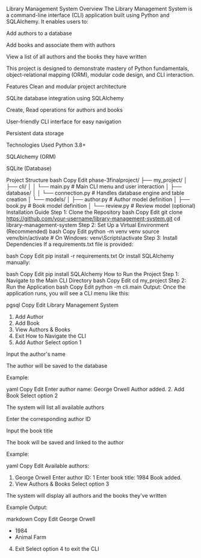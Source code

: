 Library Management System
Overview
The Library Management System is a command-line interface (CLI) application built using Python and SQLAlchemy. It enables users to:

Add authors to a database

Add books and associate them with authors

View a list of all authors and the books they have written

This project is designed to demonstrate mastery of Python fundamentals, object-relational mapping (ORM), modular code design, and CLI interaction.

Features
Clean and modular project architecture

SQLite database integration using SQLAlchemy

Create, Read operations for authors and books

User-friendly CLI interface for easy navigation

Persistent data storage

Technologies Used
Python 3.8+

SQLAlchemy (ORM)

SQLite (Database)

Project Structure
bash
Copy
Edit
phase-3finalproject/
├── my_project/
│   ├── cli/
│   │   └── main.py              # Main CLI menu and user interaction
│   ├── database/
│   │   └── connection.py        # Handles database engine and table creation
│   └── models/
│       ├── author.py            # Author model definition
│       ├── book.py              # Book model definition
│       └── review.py            # Review model (optional)
Installation Guide
Step 1: Clone the Repository
bash
Copy
Edit
git clone https://github.com/your-username/library-management-system.git
cd library-management-system
Step 2: Set Up a Virtual Environment (Recommended)
bash
Copy
Edit
python -m venv venv
source venv/bin/activate     # On Windows: venv\Scripts\activate
Step 3: Install Dependencies
If a requirements.txt file is provided:

bash
Copy
Edit
pip install -r requirements.txt
Or install SQLAlchemy manually:

bash
Copy
Edit
pip install SQLAlchemy
How to Run the Project
Step 1: Navigate to the Main CLI Directory
bash
Copy
Edit
cd my_project
Step 2: Run the Application
bash
Copy
Edit
python -m cli.main
Output:
Once the application runs, you will see a CLI menu like this:

pgsql
Copy
Edit
Library Management System
1. Add Author
2. Add Book
3. View Authors & Books
4. Exit
How to Navigate the CLI
1. Add Author
Select option 1

Input the author's name

The author will be saved to the database

Example:

yaml
Copy
Edit
Enter author name: George Orwell
Author added.
2. Add Book
Select option 2

The system will list all available authors

Enter the corresponding author ID

Input the book title

The book will be saved and linked to the author

Example:

yaml
Copy
Edit
Available authors:
1. George Orwell
Enter author ID: 1
Enter book title: 1984
Book added.
3. View Authors & Books
Select option 3

The system will display all authors and the books they've written

Example Output:

markdown
Copy
Edit
George Orwell
  - 1984
  - Animal Farm
4. Exit
Select option 4 to exit the CLI

